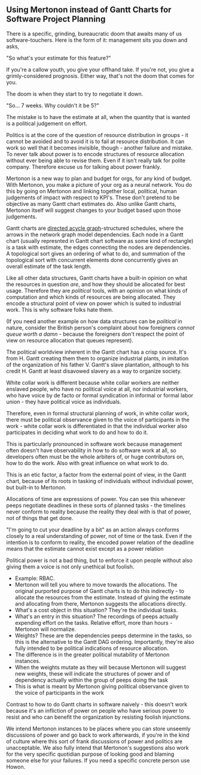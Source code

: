 Using Mertonon instead of Gantt Charts for Software Project Planning
---

There is a specific, grinding, bureaucratic doom that awaits many of us software-touchers. Here is the form of it: management sits you down and asks,

"So what's your estimate for this feature?"

If you're a callow youth, you give your offhand take. If you're not, you give a grimly-considered prognosis. Either way, that's not the doom that comes for you.

The doom is when they start to try to negotiate it down.

"So... 7 weeks. Why couldn't it be 5?"

The mistake is to have the estimate at all, when the quantity that is wanted is a political judgement on effort.

Politics is at the core of the question of resource distribution in groups - it cannot be avoided and to avoid it is to fail at resource distribution. It can work so well that it becomes invisible, though - another failure and mistake. To never talk about power is to encode structures of resource allocation without ever being able to revise them. Even if it isn't really talk for polite company. Therefore excuse us for talking about power frankly.

Mertonon is a new way to plan and budget for orgs, for any kind of budget. With Mertonon, you make a picture of your org as a neural network. You do this by going on Mertonon and linking together local, political, human judgements of impact with respect to KPI's. These don't pretend to be objective as many Gantt chart estimates do. Also unlike Gantt charts, Mertonon itself will suggest changes to your budget based upon those judgements.

Gantt charts are [directed acycle graph](https://en.wikipedia.org/wiki/Directed_acyclic_graph)-structured schedules, where the arrows in the network graph model dependencies. Each node in a Gantt chart (usually represnted in Gantt chart software as some kind of rectangle) is a task with estimate, the edges connecting the nodes are dependencies. A topological sort gives an ordering of what to do, and summation of the topological sort with concurrent elements done concurrently gives an overall estimate of the task length.

Like all other data structures, Gantt charts have a built-in opinion on what the resources in question _are_, and how they should be allocated for best usage. Therefore they are _political_ tools, with an opinion on what kinds of computation and which kinds of resources are being allocated. They encode a structural point of view on power which is suited to industrial work. This is why software folks hate them.

(If you need another example on how data structures can be _political_ in nature, consider the British person's complaint about how foreigners _cannot queue worth a damn_ - because the foreigners don't respect the point of view on resource allocation that queues represent).

The political worldview inherent in the Gantt chart has a crisp source. It's from H. Gantt creating them them to organize industrial plants, in imitation of the organization of his father V. Gantt's slave plantation, although to his credit H. Gantt at least disavowed slavery as a way to organize society.

White collar work is different because white collar workers are neither enslaved people, who have no political voice at all, nor industrial workers, who have voice by de facto or formal syndication in informal or formal labor union - they have political voice as individuals.

Therefore, even in formal structural planning of work, in white collar work, there must be political observance given to the voice of participants in the work - white collar work is differentiated in that the individual worker also participates in deciding what work to do and how to do it.

This is particularly pronounced in software work because management often doesn't have observability in how to do software work at all, so developers often must be the whole arbiters of, or huge contributors on, how to do the work. Also with great influence on what work to do.

This is an etic factor, a factor from the external point of view, in the Gantt chart, because of its roots in tasking of individuals without individual power, but built-in to Mertonon.

Allocations of time are expressions of power. You can see this whenever peeps negotiate deadlines in these sorts of planned tasks - the timelines never conform to reality because the reality they deal with is that of power, not of things that get done.

"I'm going to cut your deadline by a bit" as an action always conforms closely to a real understanding of power, not of time or the task. Even if the intention is to conform to reality, the encoded power relation of the deadline means that the estimate cannot exist except as a power relation

Political power is not a bad thing, but to enforce it upon people without also giving them a voice is not only unethical but foolish.

- Example: RBAC.
- Mertonon will tell you where to move towards the allocations. The original purported purpose of Gantt charts is to do this indirectly - to allocate the resources from the estimate. Instead of giving the estimate and allocating from there, Mertonon suggests the allocations directly.
- What's a cost object in this situation? They're the individual tasks.
- What's an entry in this situation? The recordings of peeps actually expending effort on the tasks. Relative effort, more than hours - Mertonon will normalize.
- Weights? These are the dependencies peeps determine in the tasks, so this is the alternative to the Gantt DAG ordering. Importantly, they're also fully intended to be political indications of resource allocation.
- The difference is in the greater political mutability of Mertonon instances.
- When the weights mutate as they will because Mertonon will suggest new weights, these will indicate the structures of power and of dependency actually within the group of peeps doing the task
- This is what is meant by Mertonon giving political observance given to the voice of participants in the work

Contrast to how to do Gantt charts in software naively - this doesn't work because it's an infliction of power on people who have serious power to resist and who can benefit the organization by resisting foolish injunctions.

We intend Mertonon instances to be places where you can store unseemly discussions of power and go back to work afterwards, if you're in the kind of culture where this sort of frank discussions of power and politics are unacceptable. We also fully intend that Mertonon's suggestions also work for the very specific quotidian purpose of looking good and blaming someone else for your failures. If you need a specific concrete person use Howon.
